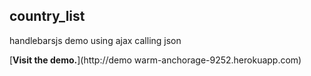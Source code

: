 ## country_list
handlebarsjs demo using ajax calling json

[**Visit the demo.**](http://demo warm-anchorage-9252.herokuapp.com)  
